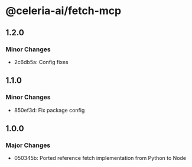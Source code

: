 # @celeria-ai/fetch-mcp

## 1.2.0

### Minor Changes

- 2c6db5a: Config fixes

## 1.1.0

### Minor Changes

- 850ef3d: Fix package config

## 1.0.0

### Major Changes

- 050345b: Ported reference fetch implementation from Python to Node
